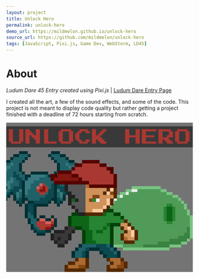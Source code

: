 ```yaml
---
layout: project
title: Unlock Hero
permalink: unlock-hero
demo_url: https://mildmelon.github.io/unlock-hero
source_url: https://github.com/mildmelon/unlock-hero
tags: [JavaScript, Pixi.js, Game Dev, WebStorm, LD45]
---
```


# About

_Ludum Dare 45 Entry created using Pixi.js_ \| [Ludum Dare Entry Page](https://ldjam.com/events/ludum-dare/45/unlock-hero)

I created all the art, a few of the sound effects, and some of the code. This project is not meant to display code quality but rather getting a project finished with a deadline of 72 hours starting from scratch.

<img class="project-cover" src="/assets/images/unlock_hero.png">
